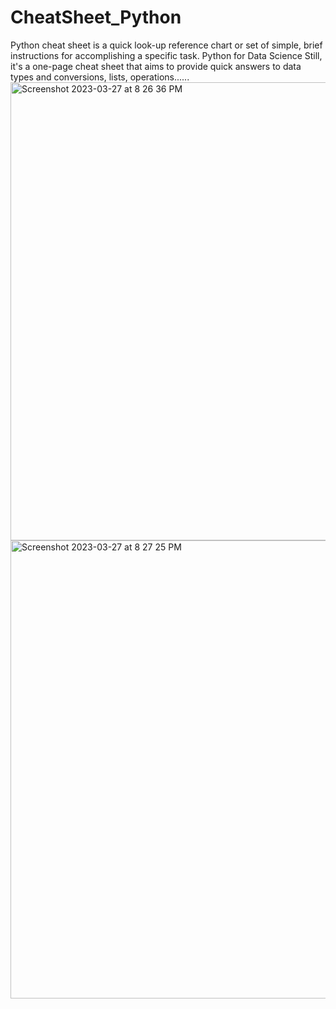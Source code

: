 # CheatSheet_Python
Python cheat sheet is a quick look-up reference chart or set of simple, brief instructions for accomplishing a specific task.  Python for Data Science  Still, it's a one-page cheat sheet that aims to provide quick answers to data types and conversions, lists, operations......
<img width="733" alt="Screenshot 2023-03-27 at 8 26 36 PM" src="https://user-images.githubusercontent.com/63160825/227979030-0b5c3d35-4fff-429b-843f-407f58341d2e.png">
<img width="733" alt="Screenshot 2023-03-27 at 8 27 25 PM" src="https://user-images.githubusercontent.com/63160825/227979150-d9c7640b-3934-4512-9e80-aa093b6a6d17.png">
